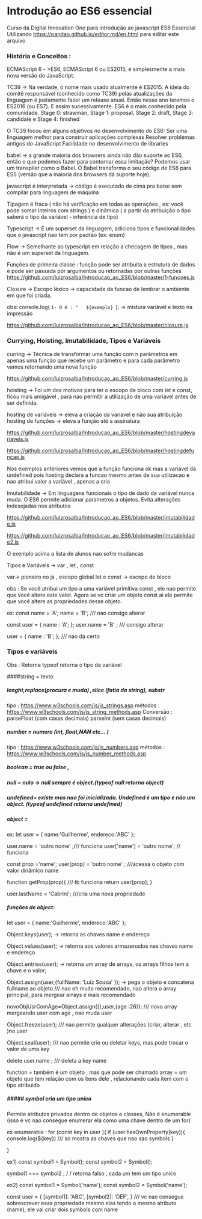 
# Introdução ao ES6 essencial 
Curso da Digital Innovation One para introdução ao javascript ES6 Essencial 
Utilizando https://pandao.github.io/editor.md/en.html para editar este arquivo 

### História e Conceitos : 
  
  ECMAScript 6 - >ES6, ECMAScript 6 ou ES2015, é simplesmente a mais nova versão do JavaScript.
  
  TC39 -> Na verdade, o nome mais usado atualmente é ES2015. A ideia do comitê responsável (conhecido como TC39) pelas atualizações da linguagem é justamente fazer um release anual. Então nesse ano teremos o ES2016 (ou ES7). E assim sucessivamente. ES6 é o mais conhecido pela comunidade.
  Stage 0: strawman, Stage 1: proposal, Stage 2: draft, Stage 3: candidate e Stage 4: finished
  
  O TC39 focou em alguns objetivos no desenvolvimento do ES6:
Ser uma linguagem melhor para construir aplicações complexas
Resolver problemas antigos do JavaScript
Facilidade no desenvolvimento de libraries


  
  babel -> a grande maioria dos browsers ainda não dão suporte ao ES6, então o que podemos fazer para contornar essa limitação? Podemos usar um transpiler como o Babel. O Babel transforma o seu código de ES6 para ES5 (versão que a maioria dos browsers dá suporte hoje).
  
  javascript é interpretada -> código é executado de cima pra baixo sem compilar para linguagem de máquina 
  
  Tipagem é fraca  ( não há verificação em todas as operações , ex: você pode somar inteiros com strings ) e dinâmica ( a partir da atribuição o tipo saberá o tipo da variável - inferência de tipo)
  
  Typescript -> É um superset da linguagem, adiciona tipos e funcionalidades que o javascript nao tem por padrão (ex: enum)
  
  Flow -> Semelhante ao typescript em relação a checagem de tipos , mas não é um superset da linguagem. 
  
  Funções de primeira classe : função pode ser atribuita a estrutura de dados e pode ser passada por argumentos ou retornadas por outras funções 
    https://github.com/luizrosalba/Introducao_ao_ES6/blob/master/1-funcoes.js
  
  Closure -> Escopo léxico -> capacidade da funcao de lembrar o ambiente em que foi criada. 
  
   obs: console.log( `1- 0 é : "   ${exemplo} `); -> mistura variável e texto na impressão 
  
  https://github.com/luizrosalba/Introducao_ao_ES6/blob/master/closure.js
  
  
### Currying, Hoisting, Imutabilidade, Tipos e Variáveis

curring -> Técnica de transformar uma função com n parâmetros em apenas uma função que recebe um parâmetro e para cada parâmetro vamos retornando uma nova função 

https://github.com/luizrosalba/Introducao_ao_ES6/blob/master/curring.js

hoisting ->  Foi um dos motivos para ter o escopo de bloco com let e const, ficou mais amigável , para nao permitir a utilização de uma variavel antes de ser definida. 

hosting de variáveis -> eleva a criação da variavel e não sua atribuição 
hosting de funções -> eleva a função até a assinatura  

https://github.com/luizrosalba/Introducao_ao_ES6/blob/master/hostingdevariaveis.js

https://github.com/luizrosalba/Introducao_ao_ES6/blob/master/hostingdefuncao.js

Nos exemplos anteriores vemos que a função funciona ok mas a variável dá undefined pois hosting declara a funcao mesmo antes de sua utilizacao e nao atribui valor a variável , apenas a cria 

Imutabilidade -> Em linguagens funcionais o tipo de dado da variável nunca muda. O ES6 permite adicionar parametros a objetos. Evita alterações indesejadas nos atributos 

https://github.com/luizrosalba/Introducao_ao_ES6/blob/master/imutabilidade.js

https://github.com/luizrosalba/Introducao_ao_ES6/blob/master/imutabilidade2.js

O exemplo acima a lista de alunos nao sofre mudancas 

Tipos e Variáveis -> var , let , const 

var-> pioneiro no js , escopo global 
let e const -> escopo de bloco 

obs : Se você atribui um tipo a uma variável primitiva const , ele nao permite que você altere este valor. Agora se vc criar um objeto const ai ele permite que você altere as propriedades desse objeto. 

ex:
const name = 'A';
name = 'B'; /// nao consigo alterar 

const user = {
 name : 'A';
};
user.name = 'B' ; /// consigo alterar 

user = {
 name : 'B';
}; /// nao dá certo


### Tipos e variáveis
Obs : Retorna typeof retorna o tipo da variável 

####string = texto 
##### lenght,replace(procura e muda) ,slice (fatia da string), substr
tipo : 
https://www.w3schools.com/js/js_strings.asp
métodos : 
https://www.w3schools.com/js/js_string_methods.asp
Conversão : 
parseFloat (com casas decimais)
parseInt  (sem casas decimais)

##### number = numero (int, float,NAN etc... )
tipo : 
https://www.w3schools.com/js/js_numbers.asp
métodos : 
https://www.w3schools.com/js/js_number_methods.asp

##### boolean = true ou false , 

##### null = nulo  -> null sempre é object.(typeof null retorna object)

 
#####  undefined= existe mas nao foi inicializada. Undefined é um tipo e não um object. (typeof undefined retorna undefined)
 

 
 ##### object = 
 ex: 
 let user = {
 	name:'Guilherme',
	endereco:'ABC'
 };
 
 user.name = 'outro nome' ;/// funciona
 user['name'] = 'outro nome'; // funciona

const prop ='name';
user[prop] = 'outro nome' ; ///acessa o objeto com valor dinâmico name


function getProp(prop){ /// tb funciona
 	return user[prop];
 }
 
 user.lastName = 'Cabrini'; ///cria uma nova propriedade
 
 ##### funções de object: 
  let user = {
 	name:'Guilherme',
	endereco:'ABC'
 };
 
 Object.keys(user); -> retorna as chaves name e endereço 
 
 Object.values(user); -> retorna aos valores armazenados nas chaves name e endereço 
 
 Object.entries(user); -> retorna um array de arrays, os arrays filhos tem a chave e o valor; 
 
 Object.assign(user,{fullName: 'Luiz Sousa' }); -> pega o objeto e concatena fullname ao objeto  /// nao eh muito recomendado, nao altera o array principal, para mergear arrays é mais recomendado 
 
 novoObjUsrComAge=Object.assign({},user,{age :26}); /// novo array mergeando user com age , nao muda user 
 
 Object.freeze(user); /// nao permite qualquer alterações (criar, alterar , etc )no user
 
  Object.seal(user); /// nao permite crie ou deletar keys, mas pode trocar o valor de uma key

delete user.name ; /// deleta a key name

 function = também é um objeto , mas que pode ser chamado 
 array = um objeto que tem relação com os itens dele , relacionando cada item com o tipo atribuido
 
 ##### #####  symbol cria um tipo unico
 Permite atributos privados dentro de objetos e classes, Não é enumerable (isso é vc nao consegue enumerar ela como uma chave dentro de um for) 
 
 ex enumerable : 
 for (const key in user ){
  if (user.hasOwnProperty(key)){
   console.log(${key}) /// so mostra as chaves que nao sao symbols
  }  
 
 }
 
 ex1) 
 const symbol1 = Symbol(); 
 const symbol2 = Symbol(); 
 
 symbol1 === symbol2 ; / / retorna falso , cada um tem um tipo unico 
 
 ex2) 
 const symbol1 = Symbol('name'); 
 const symbol2 = Symbol('name'); 
 
 const user = {
 [symbol1]: 'ABC',
 [symbol2]: 'DEF',
 }
 /// vc nao consegue sobrescrever essa propriedade mesmo elas tendo o mesmo atributo (name), ele vai criar dois symbols com name
 
